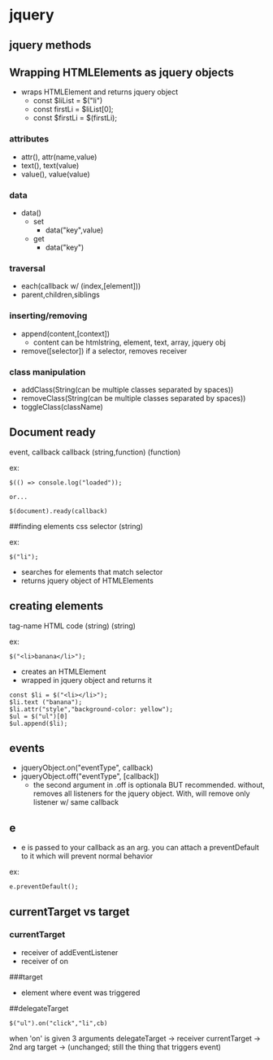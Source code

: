 # jquery 

## jquery methods 

## Wrapping HTMLElements as jquery objects 
* wraps HTMLElement and returns jquery object 
    * const $liList = $("li")
    * const firstLi = $liList[0];
    * const $firstLi = $(firstLi);

### attributes 
* attr(), attr(name,value)
* text(), text(value)
* value(), value(value)

### data 
* data()
    * set
        * data("key",value)
    * get 
        * data("key")

### traversal
* each(callback w/ (index,[element]))
* parent,children,siblings

### inserting/removing 
* append(content,[context])
    * content can be htmlstring, element, text, array, jquery obj
* remove([selector]) if a selector, removes receiver 

### class manipulation
* addClass(String(can be multiple classes separated by spaces))
* removeClass(String(can be multiple classes separated by spaces))
* toggleClass(className)

## Document ready

 event, callback    callback
(string,function)  (function)

ex:
```
$(() => console.log("loaded"));

or...

$(document).ready(callback)
```

##finding elements 
css
selector
(string)

ex:
```
$("li");
```
*   searches for elements that match selector
*   returns jquery object of HTMLElements

##  creating elements 
tag-name  HTML code 
(string)  (string)

ex:
```
$("<li>banana</li>");
```
* creates an HTMLElement
* wrapped in jquery object and returns it 

```
const $li = $("<li></li>");
$li.text ("banana");
$li.attr("style","background-color: yellow");
$ul = $("ul")[0]
$ul.append($li);

```

## events 

* jqueryObject.on("eventType", callback)
* jqueryObject.off("eventType", [callback])
    * the second argument in .off is optionala BUT recommended. without, removes all listeners for the jquery object. With, will remove only listener w/ same callback

## e
* e is passed to your callback as an arg. you can attach a preventDefault to it which will prevent normal behavior

ex:
```
e.preventDefault();
```
## currentTarget vs target 

### currentTarget 
* receiver of addEventListener
* receiver of on 

###target 
* element where event was triggered 

##delegateTarget 
```
$("ul").on("click","li",cb) 
```

when 'on' is given 3 arguments 
delegateTarget -> receiver 
currentTarget -> 2nd arg 
target -> (unchanged; still the thing that triggers event)
